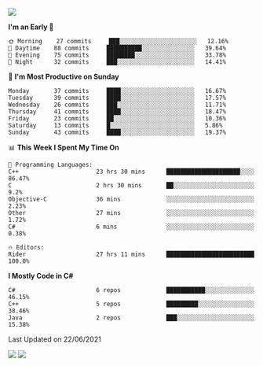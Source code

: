 ![](https://komarev.com/ghpvc/?username=lilpidgey&color=red)
<!--START_SECTION:waka-->
**I'm an Early 🐤** 

```text
🌞 Morning    27 commits     ███░░░░░░░░░░░░░░░░░░░░░░   12.16% 
🌆 Daytime    88 commits     ██████████░░░░░░░░░░░░░░░   39.64% 
🌃 Evening    75 commits     ████████░░░░░░░░░░░░░░░░░   33.78% 
🌙 Night      32 commits     ███░░░░░░░░░░░░░░░░░░░░░░   14.41%

```
📅 **I'm Most Productive on Sunday** 

```text
Monday       37 commits     ████░░░░░░░░░░░░░░░░░░░░░   16.67% 
Tuesday      39 commits     ████░░░░░░░░░░░░░░░░░░░░░   17.57% 
Wednesday    26 commits     ███░░░░░░░░░░░░░░░░░░░░░░   11.71% 
Thursday     41 commits     ████░░░░░░░░░░░░░░░░░░░░░   18.47% 
Friday       23 commits     ██░░░░░░░░░░░░░░░░░░░░░░░   10.36% 
Saturday     13 commits     █░░░░░░░░░░░░░░░░░░░░░░░░   5.86% 
Sunday       43 commits     ████░░░░░░░░░░░░░░░░░░░░░   19.37%

```


📊 **This Week I Spent My Time On** 

```text
💬 Programming Languages: 
C++                      23 hrs 30 mins      █████████████████████░░░░   86.47% 
C                        2 hrs 30 mins       ██░░░░░░░░░░░░░░░░░░░░░░░   9.2% 
Objective-C              36 mins             ░░░░░░░░░░░░░░░░░░░░░░░░░   2.23% 
Other                    27 mins             ░░░░░░░░░░░░░░░░░░░░░░░░░   1.72% 
C#                       6 mins              ░░░░░░░░░░░░░░░░░░░░░░░░░   0.38%

🔥 Editors: 
Rider                    27 hrs 11 mins      █████████████████████████   100.0%

```

**I Mostly Code in C#** 

```text
C#                       6 repos             ███████████░░░░░░░░░░░░░░   46.15% 
C++                      5 repos             █████████░░░░░░░░░░░░░░░░   38.46% 
Java                     2 repos             ███░░░░░░░░░░░░░░░░░░░░░░   15.38%

```



 Last Updated on 22/06/2021
<!--END_SECTION:waka-->
![](https://hit.yhype.me/github/profile?user_id=42968544)
![](https://komarev.com/ghpvc/?lilpidgey)
